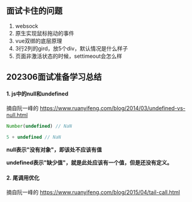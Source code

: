 ## 面试卡住的问题

1. websock
2. 原生实现鼠标拖动的事件
3. vue双绑的底层原理
4. 3行2列的gird，放5个div，默认情况是什么样子
5. 页面非激活状态的时候，settimeout会怎么样

## 202306面试准备学习总结

#### 1. js中的null和undefined

摘自阮一峰的 https://www.ruanyifeng.com/blog/2014/03/undefined-vs-null.html

```js
Number(undefined) // NaN

5 + undefined // NaN

```

**null表示"没有对象"，即该处不应该有值**

**undefined表示"缺少值"，就是此处应该有一个值，但是还没有定义。**



#### 2. 尾调用优化

摘自阮一峰的 https://www.ruanyifeng.com/blog/2015/04/tail-call.html

